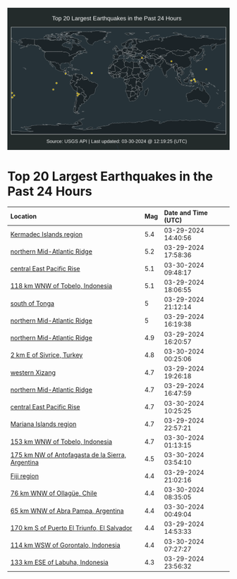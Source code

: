 ![Map](./map.png)

# Top 20 Largest Earthquakes in the Past 24 Hours

| Location | Mag | Date and Time (UTC) |
|:---|:---|:---|
| [Kermadec Islands region](https://earthquake.usgs.gov/earthquakes/eventpage/us7000m8rg) | 5.4 | 03-29-2024 14:40:56 |
| [northern Mid-Atlantic Ridge](https://earthquake.usgs.gov/earthquakes/eventpage/us7000m8sn) | 5.2 | 03-29-2024 17:58:36 |
| [central East Pacific Rise](https://earthquake.usgs.gov/earthquakes/eventpage/us7000m8ww) | 5.1 | 03-30-2024 09:48:17 |
| [118 km WNW of Tobelo, Indonesia](https://earthquake.usgs.gov/earthquakes/eventpage/us7000m8sq) | 5.1 | 03-29-2024 18:06:55 |
| [south of Tonga](https://earthquake.usgs.gov/earthquakes/eventpage/us7000m8tz) | 5 | 03-29-2024 21:12:14 |
| [northern Mid-Atlantic Ridge](https://earthquake.usgs.gov/earthquakes/eventpage/us7000m8s7) | 5 | 03-29-2024 16:19:38 |
| [northern Mid-Atlantic Ridge](https://earthquake.usgs.gov/earthquakes/eventpage/us7000m8s9) | 4.9 | 03-29-2024 16:20:57 |
| [2 km E of Sivrice, Turkey](https://earthquake.usgs.gov/earthquakes/eventpage/us7000m8v4) | 4.8 | 03-30-2024 00:25:06 |
| [western Xizang](https://earthquake.usgs.gov/earthquakes/eventpage/us7000m8t0) | 4.7 | 03-29-2024 19:26:18 |
| [northern Mid-Atlantic Ridge](https://earthquake.usgs.gov/earthquakes/eventpage/us7000m8sc) | 4.7 | 03-29-2024 16:47:59 |
| [central East Pacific Rise](https://earthquake.usgs.gov/earthquakes/eventpage/us7000m8x0) | 4.7 | 03-30-2024 10:25:25 |
| [Mariana Islands region](https://earthquake.usgs.gov/earthquakes/eventpage/us7000m8um) | 4.7 | 03-29-2024 22:57:21 |
| [153 km WNW of Tobelo, Indonesia](https://earthquake.usgs.gov/earthquakes/eventpage/us7000m8vc) | 4.7 | 03-30-2024 01:13:15 |
| [175 km NW of Antofagasta de la Sierra, Argentina](https://earthquake.usgs.gov/earthquakes/eventpage/us7000m8vn) | 4.5 | 03-30-2024 03:54:10 |
| [Fiji region](https://earthquake.usgs.gov/earthquakes/eventpage/us7000m8u1) | 4.4 | 03-29-2024 21:02:16 |
| [76 km WNW of Ollagüe, Chile](https://earthquake.usgs.gov/earthquakes/eventpage/us7000m8wg) | 4.4 | 03-30-2024 08:35:05 |
| [65 km WNW of Abra Pampa, Argentina](https://earthquake.usgs.gov/earthquakes/eventpage/us7000m8va) | 4.4 | 03-30-2024 00:49:04 |
| [170 km S of Puerto El Triunfo, El Salvador](https://earthquake.usgs.gov/earthquakes/eventpage/us7000m8ri) | 4.4 | 03-29-2024 14:53:33 |
| [114 km WSW of Gorontalo, Indonesia](https://earthquake.usgs.gov/earthquakes/eventpage/us7000m8wa) | 4.4 | 03-30-2024 07:27:27 |
| [133 km ESE of Labuha, Indonesia](https://earthquake.usgs.gov/earthquakes/eventpage/us7000m8v1) | 4.3 | 03-29-2024 23:56:32 |
